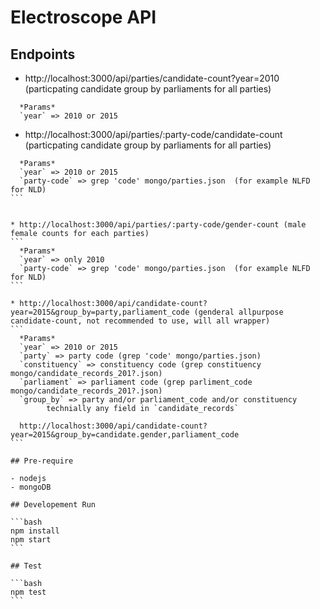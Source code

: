 Electroscope API
================

## Endpoints ##

* http://localhost:3000/api/parties/candidate-count?year=2010 (particpating candidate group by parliaments for all parties)
```
  *Params*
  `year` => 2010 or 2015
```

* http://localhost:3000/api/parties/:party-code/candidate-count (particpating candidate group by parliaments for all parties)
````
  *Params*
  `year` => 2010 or 2015
  `party-code` => grep 'code' mongo/parties.json  (for example NLFD for NLD)
```


* http://localhost:3000/api/parties/:party-code/gender-count (male female counts for each parties)
```
  *Params*
  `year` => only 2010
  `party-code` => grep 'code' mongo/parties.json  (for example NLFD for NLD)
```

* http://localhost:3000/api/candidate-count?year=2015&group_by=party,parliament_code (genderal allpurpose candidate-count, not recommended to use, will all wrapper)
```
  *Params*
  `year` => 2010 or 2015
  `party` => party code (grep 'code' mongo/parties.json)
  `constituency` => constituency code (grep constituency mongo/candidate_records_201?.json)
  `parliament` => parliament code (grep parliment_code mongo/candidate_records_201?.json)
  `group_by` => party and/or parliament_code and/or constituency
		technially any field in `candidate_records`

  http://localhost:3000/api/candidate-count?year=2015&group_by=candidate.gender,parliament_code
```

## Pre-require

- nodejs
- mongoDB

## Developement Run

```bash
npm install
npm start
```

## Test

```bash
npm test
```